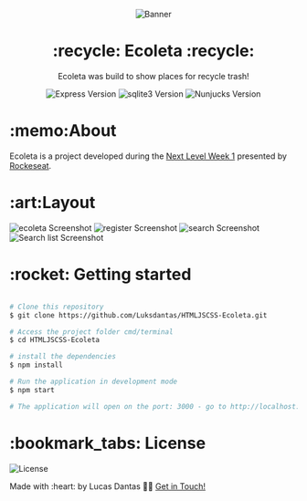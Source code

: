 

<p align="center">
  <img  src="https://github.com/Luksdantas/nlw/blob/master/public/assets/home-background.svg" style="align-self: center" alt="Banner"> 
<p>
    
<h1 align="center">:recycle: Ecoleta  :recycle:</h1>
<p align="center">Ecoleta was build to show places for recycle trash!</p>

<p align="center">
 <img  src="https://img.shields.io/github/package-json/dependency-version/Luksdantas/HTMLJSCSS-Ecoleta/express" alt="Express Version">
 <img  src="https://img.shields.io/github/package-json/dependency-version/Luksdantas/HTMLJSCSS-Ecoleta/sqlite3" alt="sqlite3 Version">
 <img  src="https://img.shields.io/github/package-json/dependency-version/Luksdantas/HTMLJSCSS-Ecoleta/nunjucks" alt="Nunjucks Version">
</p>

<h1>:memo:About</h1>
<p>Ecoleta is a project developed during the <a href="https://nextlevelweek.com/">Next Level Week 1</a> presented by <a href="https://www.linkedin.com/school/rocketseat/">Rockeseat</a>.</p>

<h1>:art:Layout</h1>
<img  src="https://github.com/Luksdantas/HTMLJSCSS-Ecoleta/blob/master/screenshots/ecoleta.png" alt="ecoleta Screenshot">
 <img  src="https://github.com/Luksdantas/HTMLJSCSS-Ecoleta/blob/master/screenshots/register.png" alt="register Screenshot">
 <img  src="https://github.com/Luksdantas/HTMLJSCSS-Ecoleta/blob/master/screenshots/search.png" alt="search Screenshot">
 <img  src="https://github.com/Luksdantas/HTMLJSCSS-Ecoleta/blob/master/screenshots/searchlist.png" alt="Search list Screenshot">

<h1>:rocket: Getting started</h1>

```bash

# Clone this repository
$ git clone https://github.com/Luksdantas/HTMLJSCSS-Ecoleta.git

# Access the project folder cmd/terminal
$ cd HTMLJSCSS-Ecoleta

# install the dependencies
$ npm install

# Run the application in development mode
$ npm start

# The application will open on the port: 3000 - go to http://localhost:3000

```

<h1>:bookmark_tabs: License</h1>
 <img  src="https://img.shields.io/github/license/Luksdantas/HTMLJSCSS-Ecoleta" alt="License">
 
 <p>Made with :heart: by Lucas Dantas 👋🏽 <a href="https://www.linkedin.com/in/luksdantas/">Get in Touch!</a></p>
